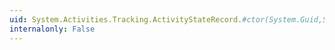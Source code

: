 ```yaml
---
uid: System.Activities.Tracking.ActivityStateRecord.#ctor(System.Guid,System.Int64,System.Activities.Tracking.ActivityInfo,System.String)
internalonly: False
---
```

